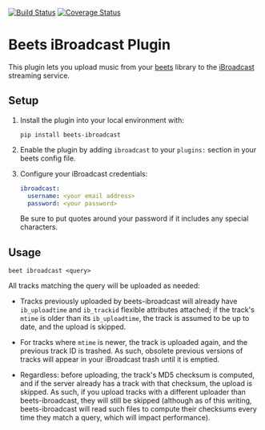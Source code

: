 [![Build Status](https://travis-ci.org/ctrueden/beets-ibroadcast.svg?branch=master)](https://travis-ci.org/ctrueden/beets-ibroadcast)
[![Coverage Status](https://coveralls.io/repos/github/ctrueden/beets-ibroadcast/badge.svg?branch=master)](https://coveralls.io/github/ctrueden/beets-ibroadcast?branch=master)

# Beets iBroadcast Plugin

This plugin lets you upload music from your [beets](https://beets.io)
library to the [iBroadcast](https://www.ibroadcast.com/) streaming service.

## Setup

1. Install the plugin into your local environment with:
   ```
   pip install beets-ibroadcast
   ```

2. Enable the plugin by adding `ibroadcast` to your `plugins:` section
   in your beets config file.

3. Configure your iBroadcast credentials:
   ```yaml
   ibroadcast:
     username: <your email address>
     password: <your password>
   ```
   Be sure to put quotes around your password if it includes any special characters.

## Usage

```
beet ibroadcast <query>
```

All tracks matching the query will be uploaded as needed:

- Tracks previously uploaded by beets-ibroadcast will already have
  `ib_uploadtime` and `ib_trackid` flexible attributes attached; if the track's
  `mtime` is older than its `ib_uploadtime`, the track is assumed to be up to
  date, and the upload is skipped.

- For tracks where `mtime` is newer, the track is uploaded again, and the
  previous track ID is trashed. As such, obsolete previous versions of tracks
  will appear in your iBroadcast trash until it is emptied.

- Regardless: before uploading, the track's MD5 checksum is computed, and if
  the server already has a track with that checksum, the upload is skipped. As
  such, if you upload tracks with a different uploader than beets-ibroadcast,
  they will still be skipped (although as of this writing, beets-ibroadcast
  will read such files to compute their checksums every time they match a
  query, which will impact performance).
